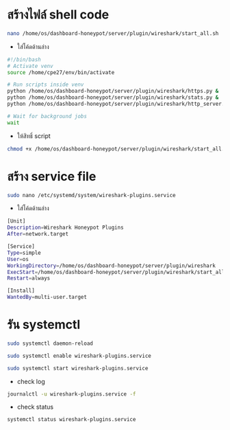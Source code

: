 # สร้างไฟล์ shell code
```bash
nano /home/os/dashboard-honeypot/server/plugin/wireshark/start_all.sh
```

- ใส่โค้ดด้านล่าง
```bash
#!/bin/bash
# Activate venv
source /home/cpe27/env/bin/activate

# Run scripts inside venv
python /home/os/dashboard-honeypot/server/plugin/wireshark/https.py &
python /home/os/dashboard-honeypot/server/plugin/wireshark/stats.py &
python /home/os/dashboard-honeypot/server/plugin/wireshark/http_server.py &

# Wait for background jobs
wait
```

- ให้สิทธิ์ script
```bash
chmod +x /home/os/dashboard-honeypot/server/plugin/wireshark/start_all.sh
```

# สร้าง service file
```bash
sudo nano /etc/systemd/system/wireshark-plugins.service
```

- ใส่โค้ดด้านล่าง
```bash
[Unit]
Description=Wireshark Honeypot Plugins
After=network.target

[Service]
Type=simple
User=os
WorkingDirectory=/home/os/dashboard-honeypot/server/plugin/wireshark
ExecStart=/home/os/dashboard-honeypot/server/plugin/wireshark/start_all.sh
Restart=always

[Install]
WantedBy=multi-user.target
```

# รัน systemctl

```bash
sudo systemctl daemon-reload
```
```bash
sudo systemctl enable wireshark-plugins.service
```
```bash
sudo systemctl start wireshark-plugins.service
```

- check log
```bash
journalctl -u wireshark-plugins.service -f
```
- check status
```bash
systemctl status wireshark-plugins.service
```